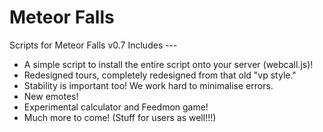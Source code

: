 Meteor Falls
=======

Scripts for Meteor Falls v0.7
Includes ---

* A simple script to install the entire script onto your server (webcall.js)!
* Redesigned tours, completely redesigned from that old "vp style."
* Stability is important too! We work hard to minimalise errors.
* New emotes!
* Experimental calculator and Feedmon game!
* Much more to come! (Stuff for users as well!!!)
